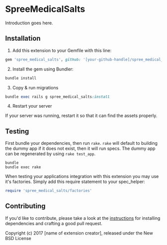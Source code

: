 SpreeMedicalSalts
=================

Introduction goes here.

## Installation

1. Add this extension to your Gemfile with this line:
  ```ruby
  gem 'spree_medical_salts', github: '[your-github-handle]/spree_medical_salts'
  ```

2. Install the gem using Bundler:
  ```ruby
  bundle install
  ```

3. Copy & run migrations
  ```ruby
  bundle exec rails g spree_medical_salts:install
  ```

4. Restart your server

  If your server was running, restart it so that it can find the assets properly.

## Testing

First bundle your dependencies, then run `rake`. `rake` will default to building the dummy app if it does not exist, then it will run specs. The dummy app can be regenerated by using `rake test_app`.

```shell
bundle
bundle exec rake
```

When testing your applications integration with this extension you may use it's factories.
Simply add this require statement to your spec_helper:

```ruby
require 'spree_medical_salts/factories'
```


## Contributing

If you'd like to contribute, please take a look at the
[instructions](CONTRIBUTING.md) for installing dependencies and crafting a good
pull request.

Copyright (c) 2017 [name of extension creator], released under the New BSD License
